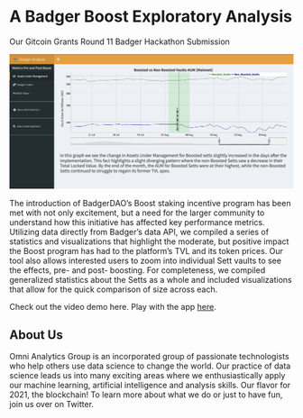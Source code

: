 # A Badger Boost Exploratory Analysis

Our Gitcoin Grants Round 11 Badger Hackathon Submission

![](images/dashboard.png)

The introduction of BadgerDAO’s Boost staking incentive program has been met with not only excitement, but a need for the larger community to understand how this initiative has affected key performance metrics. Utilizing data directly from Badger’s data API, we compiled a series of statistics and visualizations that highlight the moderate, but positive impact the Boost program has had to the platform’s TVL and its token prices. Our tool also allows interested users to zoom into individual Sett vaults to see the effects, pre- and post- boosting. For completeness, we compiled generalized statistics about the Setts as a whole and included visualizations that allow for the quick comparison of size across each.

Check out the video demo here.
Play with the app [here](https://crypto.omnianalytics.io/apps/git-11-badger-boost/).

## About Us

Omni Analytics Group is an incorporated group of passionate technologists who help others use data science to change the world. Our practice of data science leads us into many exciting areas where we enthusiastically apply our machine learning, artificial intelligence and analysis skills. Our flavor for 2021, the blockchain! To learn more about what we do or just to have fun, join us over on Twitter.
